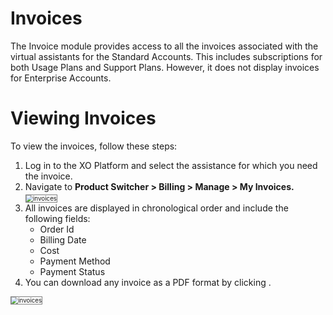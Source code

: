 
# Invoices

The Invoice module provides access to all the invoices associated with the virtual assistants for the Standard Accounts. This includes subscriptions for both Usage Plans and Support Plans. However, it does not display invoices for Enterprise Accounts.

# Viewing Invoices

To view the invoices, follow these steps:

1. Log in to the XO Platform and select the assistance for which you need the invoice.
2. Navigate to **Product Switcher > Billing > Manage > My Invoices.**
    <img src="../images/invoices.gif" alt="invoices" title="invoices" style="border:1px solid gray; zoom:70%;">
3. All invoices are displayed in chronological order and include the following fields:
    * Order Id
    * Billing Date
    * Cost
    * Payment Method
    * Payment Status
4. You can download any invoice as a PDF format by clicking .  

 <img src="../images/invoices1.png" alt="invoices" title="invoices" style="border:1px solid gray; zoom:70%;">

